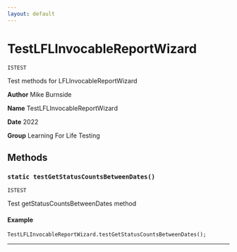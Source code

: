 ```yaml
---
layout: default
---
```


# TestLFLInvocableReportWizard

`ISTEST`

Test methods for LFLInvocableReportWizard

**Author** Mike Burnside

**Name** TestLFLInvocableReportWizard

**Date** 2022

**Group** Learning For Life Testing

## Methods

### `static testGetStatusCountsBetweenDates()`

`ISTEST`

Test getStatusCountsBetweenDates method

#### Example

```apex
TestLFLInvocableReportWizard.testGetStatusCountsBetweenDates();
```

---
